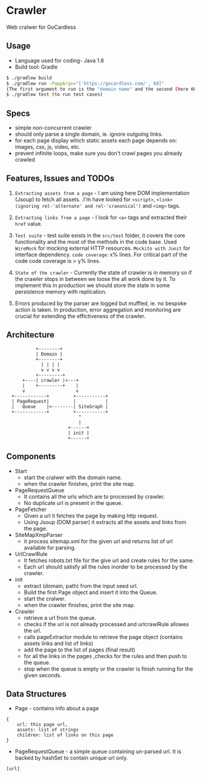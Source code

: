# Crawler

Web cralwer for GoCardless


## Usage
- Language used for coding- Java 1.8
- Build tool: Gradle
```bash
$ ./gradlew build
$ ./gradlew run -PappArgs="['https://gocardless.com/', 60]"
(The first argument to run is the "domain name" and the second (here 60) is the "max time (in seconds) " the crawler should run. Since crawling takes lot of time we might want to run crawler only for some time)
$ ./gradlew test (to run test cases)
```

## Specs

- simple non-concurrent crawler
- should only parse a single domain, ie. ignore outgoing links.
- for each page display which static assets each page depends on: images, css, js, video, etc.
- prevent infinite loops, make sure you don't crawl pages you already crawled

## Features, Issues and TODOs
1. `Extracting assets from a page` - I am using here DOM implementation (Jsoup) to fetch all assets. .I'm have looked for `<script>`, `<link> (ignoring rel-'alternate' and rel-'cranonical')` and `<img>` tags.

2. `Extracting links from a page` - I look for `<a>` tags and extracted their `href` value.

3. `Test suite` - test suite exists in the `src/test` folder, it covers the core functionality and
the most of the methods in the code base. Used `WireMock` for mocking external HTTP resources. `Mockito with Junit` for interface dependency. 
`code coverage`: x% lines. For critical part of the code code coverage is > y% lines. 

4. `State of the crawler` - Currently the state of crawler is in memory so if the crawler stops in between we loose the all work done by it. To implement this in production we should store the state in some persistence memory with replication.

5. Errors produced by the parser are logged but muffled, ie. no bespoke action is taken.
In production, error aggregation and monitoring are crucial for extending the
effictiveness of the crawler. 

## Architecture

```
           +--------+
           | Domain |
           +--------+
             | | | |
             v v v v
           +---------+
      +----| crawler |<---+
      |    +---------+    |
      v                   v
  +------------+         +-----------+
  | PageRequest|         |           | 
  |   Queue    |<--------| SiteGraph |
  +------------+         +-----------+
                           ^
                           |
                       +------+
                       | init |
                       +------+
```

## Components

- Start
    - start the cralwer with the domain name.
    - when the crawler finishes, print the site map.
- PageRequestQueue
    - It contains all the urls which are to processed by crawler.
    - No duplicate url is present in the queue.
- PageFetcher
    - Given a url it fetches the page by making http request.
    - Using Jsoup (DOM parser) it extracts all the assets and links from the page.
- SiteMapXmpParser
    - it process sitemap.xml for the given url and returns list of url available for parsing.
- UrlCrawlRule
    - It fetches robots.txt file for the give url and create rules for the same.
    - Each url should satisfy all the rules inorder to be processed by the crawler.
- init
    - extract (domain, path) from the input seed url.
    - Build the first Page object and insert it into the Queue.
    - start the cralwer.
    - when the crawler finishes, print the site map.
- Crawler
    - retrieve a url from the queue.
    - checks if the url is not already processed and urlcrawlRule allowes the url.
    - calls pageExtractor module to retrieve the page object (contains assets links and list of links)
    - add the page to the list of pages (final result)
    - for all the links in the pages ,checks for the rules and then push to the queue.
    - stop when the queue is empty or the crawler is finish running for the given seconds.

## Data Structures
- Page - contains info about a page
```
{
    url: this page url,
    assets: list of strings
    children: list of links on this page
}
```

- PageRequestQueue - a simple queue containing un-parsed url. It is backed by hashSet to contain unique url only.
```
[url]
```


